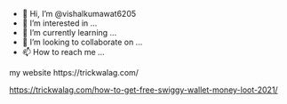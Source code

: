 - 👋 Hi, I’m @vishalkumawat6205
- 👀 I’m interested in ...
- 🌱 I’m currently learning ...
- 💞️ I’m looking to collaborate on ...
- 📫 How to reach me ...

<!---
vishalkumawat6205/vishalkumawat6205 is a ✨ special ✨ repository because its `README.md` (this file) appears on your GitHub profile.
You can click the Preview link to take a look at your changes.
---> my website https://trickwalag.com/
https://trickwalag.com/how-to-get-free-swiggy-wallet-money-loot-2021/
